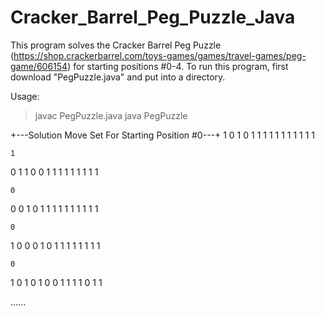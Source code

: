 # Cracker_Barrel_Peg_Puzzle_Java

This program solves the Cracker Barrel Peg Puzzle (https://shop.crackerbarrel.com/toys-games/games/travel-games/peg-game/606154) for starting positions #0-4. To run this program, first download "PegPuzzle.java" and put into a directory.

Usage:

>javac PegPuzzle.java
>java PegPuzzle

+---Solution Move Set For Starting Position #0---+
    1
   0 1
  0 1 1
 1 1 1 1
1 1 1 1 1

    1
   0 1
  1 0 0
 1 1 1 1
1 1 1 1 1

    0
   0 0
  1 0 1
 1 1 1 1
1 1 1 1 1

    0
   1 0
  0 0 1
 0 1 1 1
1 1 1 1 1

    0
   1 0
  1 0 1
 0 0 1 1
1 1 0 1 1

......
